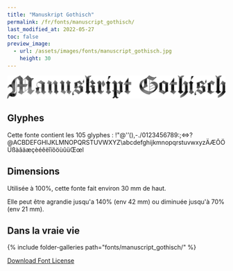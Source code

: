 ```yaml
---
title: "Manuskript Gothisch"
permalink: /fr/fonts/manuscript_gothisch/
last_modified_at: 2022-05-27
toc: false
preview_image:
  - url: /assets/images/fonts/manuscript_gothisch.jpg
    height: 30
---
```

![ManuscriptGothisch](/assets/images/fonts/manuscript_gothisch.jpg)

## Glyphes

Cette fonte contient les 105 glyphes :
!"@'’(),-./0123456789:;<=>?@ACBDEFGHIJKLMNOPQRSTUVWXYZ\abcdefghijkmnopqrstuvwxyzÄÆÔÖÜßàâäæçèéêëîïôöùûüŒœl

## Dimensions

Utilisée à 100%, cette fonte fait environ 30 mm de haut.

Elle peut être agrandie jusqu'a 140% (env 42 mm) ou diminuée jusqu'à 70% (env  21 mm).

## Dans la vraie vie

{% include folder-galleries path="fonts/manuscript_gothisch/" %}


[Download Font License](https://github.com/inkstitch/inkstitch/tree/main/fonts/manuskript_gotisch/LICENSE)
